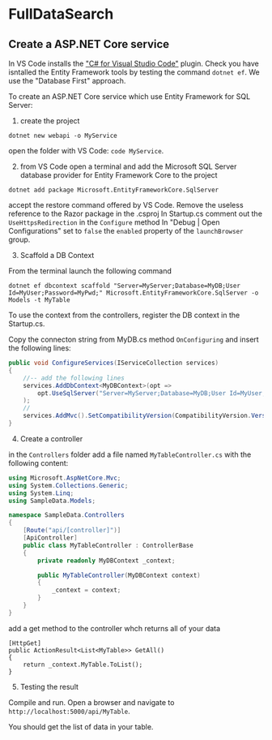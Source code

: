 # FullDataSearch
## Create a ASP.NET Core service
In VS Code installs the ["C# for Visual Studio Code"](https://marketplace.visualstudio.com/items?itemName=ms-vscode.csharp) plugin.
Check you have isntalled the Entity Framework tools by testing the command `dotnet ef`.
We use the "Database First" approach.

To create an ASP.NET Core service which use Entity Framework for SQL Server:

1. create the project

`dotnet new webapi -o MyService`

open the folder with VS Code: `code MyService`.

2. from VS Code open a terminal and add the Microsoft SQL Server database provider for Entity Framework Core to the project

`dotnet add package Microsoft.EntityFrameworkCore.SqlServer`

accept the restore command offered by VS Code.
Remove the useless reference to the Razor package in the .csproj
In Startup.cs comment out the `UseHttpsRedirection` in the `Configure` method
In "Debug | Open Configurations" set to `false` the `enabled` property of the `launchBrowser` group.

3. Scaffold a DB Context

From the terminal launch the following command

`dotnet ef dbcontext scaffold "Server=MyServer;Database=MyDB;User Id=MyUser;Password=MyPwd;" Microsoft.EntityFrameworkCore.SqlServer -o Models -t MyTable`

To use the context from the controllers, register the DB context in the Startup.cs. 

Copy the connecton string from MyDB.cs method `OnConfiguring` and insert the following lines:
```csharp
public void ConfigureServices(IServiceCollection services)
{
    //-- add the following lines
    services.AddDbContext<MyDBContext>(opt => 
        opt.UseSqlServer("Server=MyServer;Database=MyDB;User Id=MyUser;Password=MyPwd;")
    );
    //
    services.AddMvc().SetCompatibilityVersion(CompatibilityVersion.Version_2_1);
}
```

4. Create a controller

in the `Controllers` folder add a file named `MyTableController.cs` with the following content:

```csharp
using Microsoft.AspNetCore.Mvc;
using System.Collections.Generic;
using System.Linq;
using SampleData.Models;

namespace SampleData.Controllers
{
    [Route("api/[controller]")]
    [ApiController]
    public class MyTableController : ControllerBase
    {
        private readonly MyDBContext _context;

        public MyTableController(MyDBContext context)
        {
            _context = context;
        }
    }
}
```
add a get method to the controller whch returns all of your data
```
[HttpGet]
public ActionResult<List<MyTable>> GetAll()
{
    return _context.MyTable.ToList();
}
```

5. Testing the result

Compile and run. Open a browser and navigate to `http://localhost:5000/api/MyTable`.

You should get the list of data in your table.
